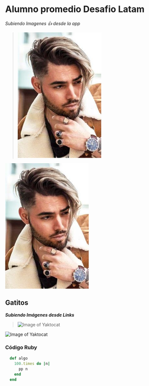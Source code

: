 # Alumno promedio Desafio Latam

*Subiendo Imagenes :+1: desde la app*

> ![GitHub Logo](/app/assets/images/AlumnoPromedio.jpg)

![GitHub Logo](/app/assets/images/AlumnoPromedio.jpg)

## Gatitos
***Subiendo Imágenes desde Links***
> ![Image of Yaktocat](https://estaticos.muyinteresante.es/media/cache/1140x_thumb/uploads/images/gallery/5937e90a5bafe882f5bc09e6/gatitos-cesta_0.jpg)

![Image of Yaktocat](https://estaticos.muyinteresante.es/media/cache/1140x_thumb/uploads/images/gallery/5937e90a5bafe882f5bc09e6/gatitos-cesta_0.jpg)


### Código Ruby

```Ruby
  def algo
    100.times do |n|
      pp n
    end
  end
```

